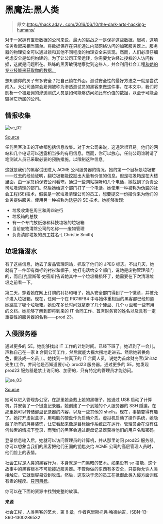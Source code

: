# 黑魔法:黑人类

> 原文:[https://hack aday . com/2016/06/10/the-dark-arts-hacking-humans/](https://hackaday.com/2016/06/10/the-dark-arts-hacking-humans/)

对于一家拥有宝贵数据的公司来说，最大的挑战之一是保护这些数据。起初，这项任务看起来相当简单。将数据保存在只能通过内部网络访问的加密服务器上。服务器的物理安全可以通过锁和其他不同程度的物理安全来实现。然而，人们必须仔细考虑安全是如何构建的。为了让公司正常运转，你需要允许经过授权的人访问数据，这就是问题所在。熟练的黑客敏锐地察觉到这些人，并会利用社会工程[和她的专业技能来获取你的数据。](http://hackaday.com/2015/10/13/you-can-learn-a-lot-about-social-engineering-from-a-repo-man/#more-173208)

想知道你的房子有多安全？把自己锁在外面。测试安全性的最好方法之一就是尝试闯入。大公司通常会雇佣被称为渗透测试员的黑客来做这件事。在本文中，我们将剖析一个被雇佣的渗透测试人员是如何能够访问如此有价值的数据，以至于可能会毁掉它所属的公司。

## 情报收集

![se_02](../Images/96c6258e89845b6d1e7bd38d77f01a5d.png)

[Source](http://www.lawtechnologytoday.org/2015/03/information-security-threat-social-engineering-and-the-human-element/)

任何黑客攻击的开始都包括信息收集。对于大公司来说，这通常很容易。他们的网站和几个电话可以透露相当多的有用信息。然而，你可以放心，任何公司谁聘请了笔测试人员已采取必要的预防措施，以限制这种信息。

这就是我们的黑客试图进入 ACME 公司服务器的情况。她的第一个目标是垃圾箱——过去的经验证明，翻垃圾箱能挖掘出大量有价值的信息。但是垃圾箱是在大楼里面，由一家签约保安公司看守。通过一些网站探听和几个电话，她找到了负责公司垃圾清理的部门。然后她给这个部门打了一个电话。她使用一种被称为[伪装](https://en.wikipedia.org/wiki/Social_engineering_(security)#Pretexting)的社会工程(SE)技术，假装是一家垃圾清理公司的员工，想要提交一份报价来为他们的业务提供服务。使用另一种被称为[诱导](https://www.fbi.gov/about-us/investigate/counterintelligence/elicitation-techniques)的 SE 技术，她能够发现:

*   垃圾收集在周三和周四进行
*   垃圾箱的总数
*   有一个专门放纸张和科技垃圾的垃圾箱
*   当前废物清除公司的名称——废物管理
*   负责清除垃圾的员工姓名–[ Christie Smith]

## 垃圾箱潜水

有了这些信息，她去了废品管理网站，抓取了他们的 JPEG 标志。不出几天，她就有了一件印有商标的衬衫和帽子。她打电话给安全部门，说她是废物管理部门的，而且[克里斯蒂·史密斯]告诉她其中一个垃圾桶损坏了，她需要在下次清理垃圾之前看一下。

第二天，穿着她在网上订购的衬衫和帽子，她从安全部门得到了一个徽章，并被允许进入垃圾箱。现在，任何一个在 PIC16F84 中与她体重相当的黑客都已经知道她跳进了哪个垃圾箱。她没花多长时间就拿走了几个硬盘、几个 u 盘和一些有用的文档。她能够了解到即将到来的 IT 合同工作、首席财务官的姓名以及具有一定重要性的服务器的名称——prod 23。

## 入侵服务器

通过更多的 SE，她能够找出 IT 工作的计划时间。已经下班了。她迟到了一会儿，声称自己在一家 it 合同公司工作，然后就能大摇大摆地走进去。然后她转换角色，假装成一名员工。她找到一位真正的 IT 合同人员，说她为首席财务官(Shiraz 先生)工作，并问他是否知道要小心 prod23 服务器。通过更多的 SE，她发现 prod23 服务器是禁止访问的、加密的，只有特定的管理员才能访问。

![se_03](../Images/48255c0ba7c8f9ebf2d40ec0b5d76a40.png)

[Source](http://thednetworks.com/2011/04/05/what-is-social-engineering-well-it-is-not-what-it-reads-social-engineering-examples-and-prevention/)

她可以进入管理办公室，在那里她会戴上她的黑帽子。她通过 USB 启动了计算机，并安装了一个键盘记录器。她创建了一个到她的个人服务器的 SSH 隧道，在那里她可以转储键盘记录器的内容，以及一些其他的 shells。现在，事情变得有趣了。她打开虚拟盒子，用电脑的硬盘作为启动介质。虚拟机启动了操作系统，她隐藏了所有的屏幕装饰，让它看起来像是目标操作系统正在运行。管理员会在没有任何线索的情况下登录，而我们的黑客会通过键盘记录器获得他们的用户名和密码。

登录信息输入后，她就可以访问管理员的计算机，并从那里访问 prod23 服务器。你可以想象当我们的黑客把他们王国的钥匙交给 ACME 公司的高层管理人员时，他们脸上的表情。

社会工程是人类的黑客行为，本身就是一门黑暗的艺术。如果没有 se 技能，这个故事中的黑客根本不可能接近服务器。不管你做的东西有多安全，只要你允许人类接触它，它就很容易受到攻击。然后，这取决于您的员工在抵御此类入侵方面训练有素的程度。[只问目标](http://hackaday.com/2016/03/04/social-engineering-your-way-to-the-target-pa-system/)。

你可以在下面的资源中找到完整的故事。

**来源**

社会工程，人类黑客的艺术，第 8 章，作者克里斯托弗·哈德纳吉，ISBN-13: 860-1300286532
